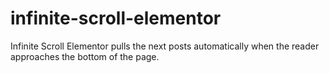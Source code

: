 # infinite-scroll-elementor
Infinite Scroll Elementor pulls the next posts automatically when the reader approaches the bottom of the page.

